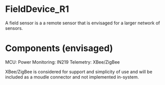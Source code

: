 # FieldDevice_R1
A field sensor is a a remote sensor that is envisaged for a larger network of sensors. 

# Components (envisaged)

MCU:
Power Monitoring: IN219
Telemetry: XBee/ZigBee

XBee/ZigBee is considered for support and simplicity of use and will be included as a moudle connector and not 
implemented in-system.

